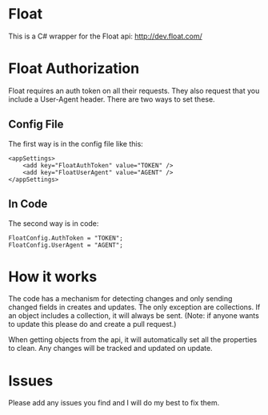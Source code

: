 # Float
This is a C# wrapper for the Float api: http://dev.float.com/

# Float Authorization

Float requires an auth token on all their requests. They also request that you include a User-Agent header. There are two ways to set these.

## Config File

The first way is in the config file like this:

```
<appSettings>
	<add key="FloatAuthToken" value="TOKEN" />
	<add key="FloatUserAgent" value="AGENT" />
</appSettings>
```

## In Code

The second way is in code:

```
FloatConfig.AuthToken = "TOKEN";
FloatConfig.UserAgent = "AGENT";
```

# How it works

The code has a mechanism for detecting changes and only sending changed fields in creates and updates. The only exception are collections. If an object includes a collection, it will always be sent. (Note: if anyone wants to update this please do and create a pull request.)

When getting objects from the api, it will automatically set all the properties to clean. Any changes will be tracked and updated on update.

# Issues

Please add any issues you find and I will do my best to fix them.